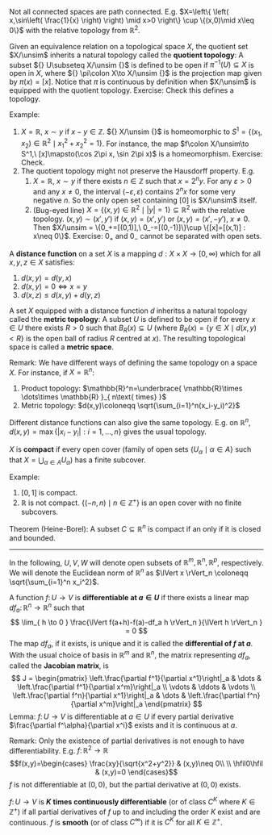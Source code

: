 Not all connected spaces are path connected. E.g. $X=\left\{ \left( x,\sin\left( \frac{1}{x} \right) \right) \mid x>0 \right\} \cup \{(x,0)\mid x\leq 0\}$ with the relative topology from $\mathbb{R}^2$.

Given an equivalence relation on a topological space $X$, the quotient set $X/\unsim$ inherits a natural topology called the **quotient topology**: A subset ${} U\subseteq X/\unsim {}$ is defined to be open if $\pi ^{-1}(U)\subseteq X$ is open in $X$, where ${} \pi\colon X\to X/\unsim {}$ is the projection map given by $\pi(x) = [x]$. Notice that $\pi$ is continuous by definition when $X/\unsim$ is equipped with the quotient topology. Exercise: Check this defines a topology.

Example:
1. $X = \mathbb{R}$, $x\sim y$ if $x-y\in \mathbb{Z}$. ${} X/\unsim {}$ is homeomorphic to $S^1 = \{(x_1,x_2)\in \mathbb{R}^2 \mid x_1^2+x_2^2=1\}$. For instance, the map $f\colon X/\unsim\to S^1,\ [x]\mapsto(\cos 2\pi x, \sin 2\pi x)$ is a homeomorphism. Exercise: Check.
2. The quotient topology might not preserve the Hausdorff property. E.g.
	1. $X = \mathbb{R}$, $x\sim y$ if there exists $n\in \mathbb{Z}$ such that $x=2^ny$. For any $\varepsilon>0$ and any $x\neq 0$, the interval $(-\varepsilon,\varepsilon)$ contains $2^nx$ for some very negative $n$. So the only open set containing $[0]$ is $X/\unsim$ itself.
	2. (Bug-eyed line) $X = \{(x,y)\in \mathbb{R}^2\mid |y|=1\} \subseteq \mathbb{R}^2$ with the relative topology. $(x,y)\sim(x',y')$ if $(x,y)=(x',y')$ or $(x,y)=(x',-y'),\ x\neq 0$. Then $X/\unsim = \{0_+=[(0,1)],\ 0_-=[(0,-1)]\}\cup \{[x]=[(x,1)] : x\neq 0\}$. Exercise: $0_+$ and $0_-$ cannot be separated with open sets.

A **distance function** on a set $X$ is a mapping $d:X\times X \to[0,\infty)$ which for all $x,y,z\in X$ satisfies:
1. $d(x,y)=d(y,x)$
2. $d(x,y)=0 \iff x=y$
3. $d(x,z) \leq  d(x,y) + d(y,z)$

A set $X$ equipped with a distance function $d$ inheritss a natural topology called the **metric topology**: A subset $U$ is defined to be open if for every $x\in U$ there exists $R>0$ such that $B_R(x)\subseteq U$ (where $B_R(x)=\{y\in X\mid d(x,y)<R\}$ is the open ball of radius $R$ centred at $x$). The resulting topological space is called a **metric space**.

Remark:
We have different ways of defining the same topology on a space $X$. For instance, if $X=\mathbb{R}^n$:
1. Product topology: $\mathbb{R}^n=\underbrace{ \mathbb{R}\times \dots\times \mathbb{R} }_{ n\text{ times} }$
2. Metric topology: $d(x,y)\coloneqq \sqrt{\sum_{i=1}^n(x_i-y_i)^2}$

Different distance functions can also give the same topology. E.g. on $\mathbb{R}^n$, $d(x,y)=\max\{|x_i-y_i|:i=1,\dots,n\}$ gives the usual topology.

$X$ is **compact** if every open cover (family of open sets $\{U_\alpha\mid\alpha \in A\}$ such that $X=\bigcup_{\alpha \in A}U_\alpha$) has a finite subcover.

Example:
1. $[0,1]$ is compact.
2. $\mathbb{R}$ is not compact. $\{(-n,n)\mid n\in \mathbb{Z}^+\}$ is an open cover with no finite subcovers.

Theorem (Heine-Borel):
A subset $C\subseteq \mathbb{R}^n$ is compact if an only if it is closed and bounded.

---

In the following, $U,V,W$ will denote open subsets of $\mathbb{R}^m, \mathbb{R}^n, \mathbb{R}^p$, respectively. We will denote the Euclidean norm of $\mathbb{R}^n$ as $\lVert x \rVert_n \coloneqq \sqrt{\sum_{i=1}^n x_i^2}$.

A function $f\colon U\to V$ is **differentiable at $a\in U$** if there exists a linear map $df_a\colon \mathbb{R}^n\to \mathbb{R}^n$ such that
$$
\lim_{ h \to 0 } \frac{\lVert f(a+h)-f(a)-df_a h \rVert_n }{\lVert h \rVert_n } = 0
$$
The map $df_a$, if it exists, is unique and it is called the **differential of $f$ at $a$**. With the usual choice of basis in $\mathbb{R}^m$ and $\mathbb{R}^n$, the matrix representing $df_a$, called the **Jacobian matrix**, is
$$
J = \begin{pmatrix}
\left.\frac{\partial f^1}{\partial x^1}\right|_a  & \dots & \left.\frac{\partial f^1}{\partial x^m}\right|_a \\
\vdots & \ddots & \vdots \\
\left.\frac{\partial f^n}{\partial x^1}\right|_a  & \dots & \left.\frac{\partial f^n}{\partial x^m}\right|_a
\end{pmatrix}
$$
Lemma:
$f\colon U\to V$ is differentiable at $a\in U$ if every partial derivative $\frac{\partial f^\alpha}{\partial x^i}$ exists and it is continuous at $a$.

Remark:
Only the existence of partial derivatives is not enough to have differentiability. E.g. $f\colon \mathbb{R}^2\to \mathbb{R}$ $$f(x,y)=\begin{cases}
\frac{xy}{\sqrt{x^2+y^2}} & (x,y)\neq 0\\ \\
\hfil0\hfil & (x,y)=0
\end{cases}$$
$f$ is not differentiable at $(0,0)$, but the partial derivative at $(0,0)$ exists.

$f\colon U\to V$ is **$K$ times continuously differentiable** (or of class $C^K$ where $K\in \mathbb{Z}^+$) if all partial derivatives of $f$ up to and including the order $K$ exist and are continuous. $f$ is **smooth** (or of class $C^\infty$) if it is $C^K$ for all $K\in \mathbb{Z}^+$.